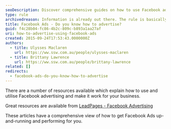 ```yaml
---
seoDescription: Discover comprehensive guides on how to use Facebook advertising effectively and grow your business with LeadPages.
type: rule
archivedreason: Information is already out there. The rule is basically an external link
title: Facebook Ads - Do you know how to advertise?
guid: f4c28b04-fc86-4b2c-809c-b893a1aa27af
uri: how-to-advertise-using-facebook-ads
created: 2015-09-24T17:53:43.0000000Z
authors:
  - title: Ulysses Maclaren
    url: https://ww.ssw.com.au/people/ulysses-maclaren
  - title: Brittany Lawrence
    url: https://ww.ssw.com.au/people/brittany-lawrence
related: []
redirects:
  - facebook-ads-do-you-know-how-to-advertise
---
```


There are a number of resources available which explain how to use and utilise Facebook advertising and make it work for your business.

<!--endintro-->

Great resources are available from [LeadPages - Facebook Advertising](https://www.leadpages.com/blog/category/facebook-advertising/)

These articles have a comprehensive view of how to get Facebook Ads up-and-running and performing for you.
